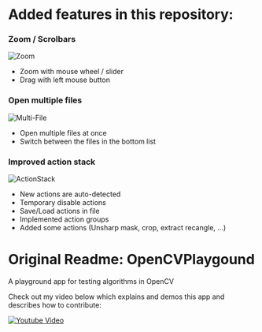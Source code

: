 # Added features in this repository:

### Zoom / Scrolbars

![Zoom](https://github.com/thomai-d/OpenCVPlaygound/tree/master/media/Zoom.gif)

- Zoom with mouse wheel / slider
- Drag with left mouse button

### Open multiple files

![Multi-File](https://github.com/thomai-d/OpenCVPlaygound/tree/master/media/MultiFile.gif)

- Open multiple files at once
- Switch between the files in the bottom list

### Improved action stack

![ActionStack](https://github.com/thomai-d/OpenCVPlaygound/tree/master/media/ActionStack.gif)

- New actions are auto-detected
- Temporary disable actions
- Save/Load actions in file
- Implemented action groups
- Added some actions (Unsharp mask, crop, extract recangle, ...)

# Original Readme: OpenCVPlaygound
A playground app for testing algorithms in OpenCV

Check out my video below which explains and demos this app and describes how to contribute:

[![Youtube Video](http://img.youtube.com/vi/UVKpY82kxJI/0.jpg)](http://www.youtube.com/watch?v=UVKpY82kxJI)
